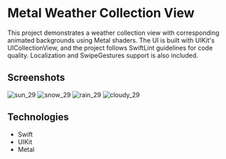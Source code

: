 # Metal Weather Collection View

This project demonstrates a weather collection view with corresponding animated backgrounds using Metal shaders. The UI is built with UIKit's UICollectionView, and the project follows SwiftLint guidelines for code quality. Localization and SwipeGestures support is also included.

## Screenshots

![sun_29](https://github.com/user-attachments/assets/2094f672-b270-4174-a446-deadac18f597)
![snow_29](https://github.com/user-attachments/assets/2e0493b7-dc4f-4fb2-a434-834cbbf94108)
![rain_29](https://github.com/user-attachments/assets/e7c9d4e8-f225-453f-82da-c7a8d8e52589)
![cloudy_29](https://github.com/user-attachments/assets/5fbbfbca-b4fe-45fa-979f-3541d44a05fe)

## Technologies

- Swift
- UIKit 
- Metal
